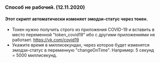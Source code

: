 ### Способ не рабочий. (12.11.2020)

#### Этот скрипт автоматически изменяет эмодзи-статус через токен.
- Токен нужно получить строго из приложения COVID-19 и вставить в место переменной "token_covid19" ибо с другими приложениями не работает. https://vk.com/covid19
- Укажите время в миллисекундах, через которое будет изменятся эмодзи-статус в переменную "changeOnTime". Например: 5 секунд = 5000 миллисекунд.
